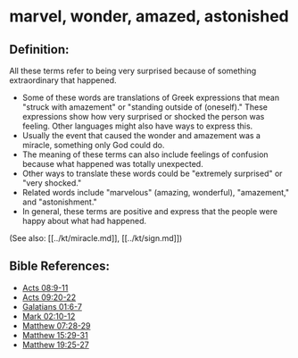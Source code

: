 # marvel, wonder, amazed, astonished #

## Definition: ##

All these terms refer to being very surprised because of something extraordinary that happened.

* Some of these words are translations of Greek expressions that mean "struck with amazement" or "standing outside of (oneself)." These expressions show how very surprised or shocked the person was feeling. Other languages might also have ways to express this.
* Usually the event that caused the wonder and amazement was a miracle, something only God could do.
* The meaning of these terms can also include feelings of confusion because what happened was totally unexpected.
* Other ways to translate these words could be "extremely surprised" or "very shocked."
* Related words include "marvelous" (amazing, wonderful), "amazement," and "astonishment."
* In general, these terms are positive and express that the people were happy about what had happened.

(See also: [[../kt/miracle.md]], [[../kt/sign.md]])

## Bible References: ##

* [Acts 08:9-11](en/tn/act/help/08/09)
* [Acts 09:20-22](en/tn/act/help/09/20)
* [Galatians 01:6-7](en/tn/gal/help/01/06)
* [Mark 02:10-12](en/tn/mrk/help/02/10)
* [Matthew 07:28-29](en/tn/mat/help/07/28)
* [Matthew 15:29-31](en/tn/mat/help/15/29)
* [Matthew 19:25-27](en/tn/mat/help/19/25)